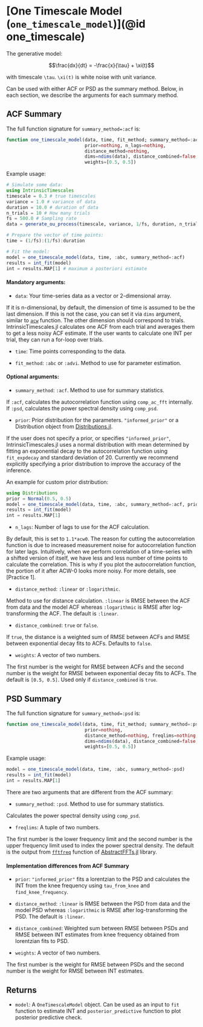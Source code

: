 # [One Timescale Model (`one_timescale_model`)](@id one_timescale)

The generative model:

```math
\frac{dx}{dt} = -\frac{x}{\tau} + \xi(t)
```

with timescale ``\tau``. ``\xi(t)`` is white noise with unit variance. 

Can be used with either ACF or PSD as the summary method. Below, in each section, we describe the arguments for each summary method. 

## ACF Summary

The full function signature for `summary_method=:acf` is:

```julia
function one_timescale_model(data, time, fit_method; summary_method=:acf,
                             prior=nothing, n_lags=nothing,
                             distance_method=nothing,
                             dims=ndims(data), distance_combined=false,
                             weights=[0.5, 0.5])
```

Example usage:

```julia
# Simulate some data:
using IntrinsicTimescales
timescale = 0.3 # true timescales
variance = 1.0 # variance of data
duration = 10.0 # duration of data
n_trials = 10 # How many trials
fs = 500.0 # Sampling rate
data = generate_ou_process(timescale, variance, 1/fs, duration, n_trials) # Data in the form of (trials x time)

# Prepare the vector of time points:
time = (1/fs):(1/fs):duration

# Fit the model:
model = one_timescale_model(data, time, :abc, summary_method=:acf)
results = int_fit(model)
int = results.MAP[1] # maximum a posteriori estimate
```

#### Mandatory arguments: 

* `data`: Your time-series data as a vector or 2-dimensional array. 

If it is n-dimensional, by default, the dimension of time is assumed to be the last dimension. If this is not the case, you can set it via `dims` argument, similar to [`acw`](acw.md) function. The other dimension should correspond to trials. IntrinsicTimescales.jl calculates one ACF from each trial and averages them to get a less noisy ACF estimate. If the user wants to calculate one INT per trial, they can run a for-loop over trials. 

* `time`: Time points corresponding to the data. 

* `fit_method`: `:abc` or `:advi`. Method to use for parameter estimation. 

#### Optional arguments: 

* `summary_method`: `:acf`. Method to use for summary statistics. 

If `:acf`, calculates the autocorrelation function using `comp_ac_fft` internally. If `:psd`, calculates the power spectral density using `comp_psd`. 

* `prior`: Prior distribution for the parameters. `"informed_prior"` or a Distribution object from [Distributions.jl](https://juliastats.org/Distributions.jl/stable/). 

If the user does not specify a prior, or specifies `"informed_prior"`, IntrinsicTimescales.jl uses a normal distribution with mean determined by fitting an exponential decay to the autocorrelation function using `fit_expdecay` and standard deviation of 20. Currently we recommend explicitly specifying a prior distribution to improve the accuracy of the inference. 

An example for custom prior distribution:

```julia
using Distributions
prior = Normal(0.5, 0.5)
model = one_timescale_model(data, time, :abc, summary_method=:acf, prior=prior)
results = int_fit(model)
int = results.MAP[1]
```

* `n_lags`: Number of lags to use for the ACF calculation. 

By default, this is set to `1.1*acw0`. The reason for cutting the autocorrelation function is due to increased measurement noise for autocorrelation function for later lags. Intuitively, when we perform correlation of a time-series with a shifted version of itself, we have less and less number of time points to calculate the correlation. This is why if you plot the autocorrelation function, the portion of it after ACW-0 looks more noisy. For more details, see [Practice 1]. 

* `distance_method`: `:linear` or `:logarithmic`. 

Method to use for distance calculation. `:linear` is RMSE between the ACF from data and the model ACF whereas `:logarithmic` is RMSE after log-transforming the ACF. The default is `:linear`. 

* `distance_combined`: `true` or `false`. 

If `true`, the distance is a weighted sum of RMSE between ACFs and RMSE between exponential decay fits to ACFs. Defaults to `false`.

* `weights`: A vector of two numbers. 

The first number is the weight for RMSE between ACFs and the second number is the weight for RMSE between exponential decay fits to ACFs. The default is `[0.5, 0.5]`. Used only if `distance_combined` is `true`. 

## PSD Summary

The full function signature for `summary_method=:psd` is:

```julia
function one_timescale_model(data, time, fit_method; summary_method=:psd,
                             prior=nothing, 
                             distance_method=nothing, freqlims=nothing,
                             dims=ndims(data), distance_combined=false,
                             weights=[0.5, 0.5])
```

Example usage:

```julia
model = one_timescale_model(data, time, :abc, summary_method=:psd)
results = int_fit(model)
int = results.MAP[1]
```


There are two arguments that are different from the ACF summary:

* `summary_method`: `:psd`. Method to use for summary statistics. 

Calculates the power spectral density using `comp_psd`. 

* `freqlims`: A tuple of two numbers. 

The first number is the lower frequency limit and the second number is the upper frequency limit used to index the power spectral density. The default is the output from [`fftfreq`](https://juliamath.github.io/AbstractFFTs.jl/stable/api/#AbstractFFTs.fftfreq) function of [AbstractFFTs.jl](https://juliamath.github.io/AbstractFFTs.jl/stable/) library. 

#### Implementation differences from ACF Summary

* `prior`: `"informed_prior"` fits a lorentzian to the PSD and calculates the INT from the knee frequency using `tau_from_knee` and `find_knee_frequency`. 

* `distance_method`: `:linear` is RMSE between the PSD from data and the model PSD whereas `:logarithmic` is RMSE after log-transforming the PSD. The default is `:linear`. 

* `distance_combined`: Weighted sum between RMSE between PSDs and RMSE between INT estimates from knee frequency obtained from lorentzian fits to PSD. 

* `weights`: A vector of two numbers. 

The first number is the weight for RMSE between PSDs and the second number is the weight for RMSE between INT estimates. 

## Returns

* `model`: A `OneTimescaleModel` object. Can be used as an input to `fit` function to estimate INT and `posterior_predictive` function to plot posterior predictive check. 

